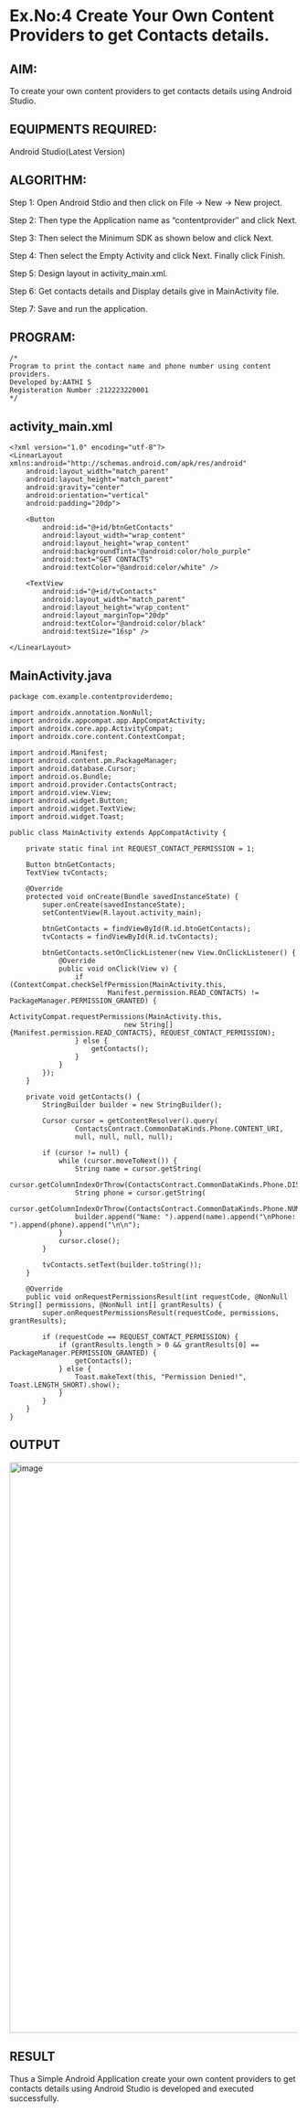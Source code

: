 
# Ex.No:4 Create Your Own Content Providers to get Contacts details.


## AIM:

To create your own content providers to get contacts details using Android Studio.

## EQUIPMENTS REQUIRED:

Android Studio(Latest Version)

## ALGORITHM:

Step 1: Open Android Stdio and then click on File -> New -> New project.

Step 2: Then type the Application name as “contentprovider″ and click Next. 

Step 3: Then select the Minimum SDK as shown below and click Next.

Step 4: Then select the Empty Activity and click Next. Finally click Finish.

Step 5: Design layout in activity_main.xml.

Step 6: Get contacts details and Display details give in MainActivity file.

Step 7: Save and run the application.

## PROGRAM:
```
/*
Program to print the contact name and phone number using content providers.
Developed by:AATHI S
Registeration Number :212223220001
*/
```
## activity_main.xml
```
<?xml version="1.0" encoding="utf-8"?>
<LinearLayout xmlns:android="http://schemas.android.com/apk/res/android"
    android:layout_width="match_parent"
    android:layout_height="match_parent"
    android:gravity="center"
    android:orientation="vertical"
    android:padding="20dp">

    <Button
        android:id="@+id/btnGetContacts"
        android:layout_width="wrap_content"
        android:layout_height="wrap_content"
        android:backgroundTint="@android:color/holo_purple"
        android:text="GET CONTACTS"
        android:textColor="@android:color/white" />

    <TextView
        android:id="@+id/tvContacts"
        android:layout_width="match_parent"
        android:layout_height="wrap_content"
        android:layout_marginTop="20dp"
        android:textColor="@android:color/black"
        android:textSize="16sp" />

</LinearLayout>
```
## MainActivity.java
```
package com.example.contentproviderdemo;

import androidx.annotation.NonNull;
import androidx.appcompat.app.AppCompatActivity;
import androidx.core.app.ActivityCompat;
import androidx.core.content.ContextCompat;

import android.Manifest;
import android.content.pm.PackageManager;
import android.database.Cursor;
import android.os.Bundle;
import android.provider.ContactsContract;
import android.view.View;
import android.widget.Button;
import android.widget.TextView;
import android.widget.Toast;

public class MainActivity extends AppCompatActivity {

    private static final int REQUEST_CONTACT_PERMISSION = 1;

    Button btnGetContacts;
    TextView tvContacts;

    @Override
    protected void onCreate(Bundle savedInstanceState) {
        super.onCreate(savedInstanceState);
        setContentView(R.layout.activity_main);

        btnGetContacts = findViewById(R.id.btnGetContacts);
        tvContacts = findViewById(R.id.tvContacts);

        btnGetContacts.setOnClickListener(new View.OnClickListener() {
            @Override
            public void onClick(View v) {
                if (ContextCompat.checkSelfPermission(MainActivity.this,
                        Manifest.permission.READ_CONTACTS) != PackageManager.PERMISSION_GRANTED) {
                    ActivityCompat.requestPermissions(MainActivity.this,
                            new String[]{Manifest.permission.READ_CONTACTS}, REQUEST_CONTACT_PERMISSION);
                } else {
                    getContacts();
                }
            }
        });
    }

    private void getContacts() {
        StringBuilder builder = new StringBuilder();

        Cursor cursor = getContentResolver().query(
                ContactsContract.CommonDataKinds.Phone.CONTENT_URI,
                null, null, null, null);

        if (cursor != null) {
            while (cursor.moveToNext()) {
                String name = cursor.getString(
                        cursor.getColumnIndexOrThrow(ContactsContract.CommonDataKinds.Phone.DISPLAY_NAME));
                String phone = cursor.getString(
                        cursor.getColumnIndexOrThrow(ContactsContract.CommonDataKinds.Phone.NUMBER));
                builder.append("Name: ").append(name).append("\nPhone: ").append(phone).append("\n\n");
            }
            cursor.close();
        }

        tvContacts.setText(builder.toString());
    }

    @Override
    public void onRequestPermissionsResult(int requestCode, @NonNull String[] permissions, @NonNull int[] grantResults) {
        super.onRequestPermissionsResult(requestCode, permissions, grantResults);

        if (requestCode == REQUEST_CONTACT_PERMISSION) {
            if (grantResults.length > 0 && grantResults[0] == PackageManager.PERMISSION_GRANTED) {
                getContacts();
            } else {
                Toast.makeText(this, "Permission Denied!", Toast.LENGTH_SHORT).show();
            }
        }
    }
}
```
## OUTPUT
<img width="1682" height="998" alt="image" src="https://github.com/user-attachments/assets/be757fdb-d96d-4c0d-855d-fb461c7890e5" />





## RESULT
Thus a Simple Android Application create your own content providers to get contacts details using Android Studio is developed and executed successfully.
